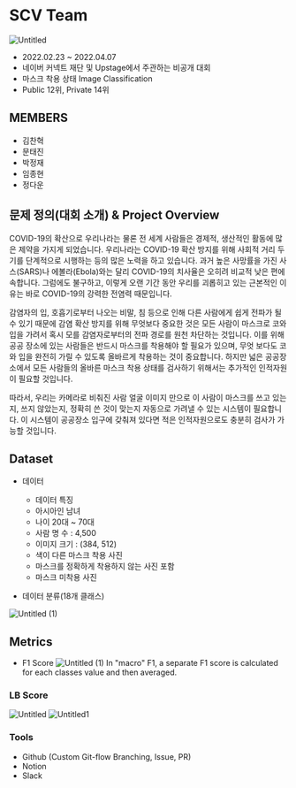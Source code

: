 # SCV Team
![Untitled](https://user-images.githubusercontent.com/82289435/155078196-a7fc6036-283a-4319-a404-c7e16906c4d8.png)

- 2022.02.23 ~ 2022.04.07
- 네이버 커넥트 재단 및 Upstage에서 주관하는 비공개 대회
- 마스크 착용 상태 Image Classification
- Public 12위, Private 14위

## MEMBERS
- 김찬혁
- 문태진
- 박정재
- 임종현
- 정다운

## 문제 정의(대회 소개) & Project Overview
COVID-19의 확산으로 우리나라는 물론 전 세계 사람들은 경제적, 생산적인 활동에 많은 제약을 가지게 되었습니다. 우리나라는 COVID-19 확산 방지를 위해 사회적 거리 두기를 단계적으로 시행하는 등의 많은 노력을 하고 있습니다. 과거 높은 사망률을 가진 사스(SARS)나 에볼라(Ebola)와는 달리 COVID-19의 치사율은 오히려 비교적 낮은 편에 속합니다. 그럼에도 불구하고, 이렇게 오랜 기간 동안 우리를 괴롭히고 있는 근본적인 이유는 바로 COVID-19의 강력한 전염력 때문입니다.

감염자의 입, 호흡기로부터 나오는 비말, 침 등으로 인해 다른 사람에게 쉽게 전파가 될 수 있기 때문에 감염 확산 방지를 위해 무엇보다 중요한 것은 모든 사람이 마스크로 코와 입을 가려서 혹시 모를 감염자로부터의 전파 경로를 원천 차단하는 것입니다. 이를 위해 공공 장소에 있는 사람들은 반드시 마스크를 착용해야 할 필요가 있으며, 무엇 보다도 코와 입을 완전히 가릴 수 있도록 올바르게 착용하는 것이 중요합니다. 하지만 넓은 공공장소에서 모든 사람들의 올바른 마스크 착용 상태를 검사하기 위해서는 추가적인 인적자원이 필요할 것입니다.

따라서, 우리는 카메라로 비춰진 사람 얼굴 이미지 만으로 이 사람이 마스크를 쓰고 있는지, 쓰지 않았는지, 정확히 쓴 것이 맞는지 자동으로 가려낼 수 있는 시스템이 필요합니다. 이 시스템이 공공장소 입구에 갖춰져 있다면 적은 인적자원으로도 충분히 검사가 가능할 것입니다.

## Dataset
- 데이터
    - 데이터 특징
    - 아시아인 남녀
    - 나이 20대 ~ 70대
    - 사람 명 수 : 4,500
    - 이미지 크기 : (384, 512)
    - 색이 다른 마스크 착용 사진
    - 마스크를 정확하게 착용하지 않는 사진 포함
    - 마스크 미착용 사진

- 데이터 분류(18개 클래스)

![Untitled (1)](https://user-images.githubusercontent.com/82289435/155078245-c7cc8e8f-a835-4d35-adfb-e2233fa03d86.png)

## Metrics
- F1 Score
![Untitled (1)](https://user-images.githubusercontent.com/76461625/164366119-47403e07-c246-43cf-b848-8bf7246e453f.png)
In "macro" F1, a separate F1 score is calculated for each classes value and then averaged.

### LB Score
![Untitled](https://user-images.githubusercontent.com/76461625/164366510-454a6139-81cd-4a3a-ae5f-f6f366acf7d6.png)
![Untitled1](https://user-images.githubusercontent.com/76461625/164366508-c27d243a-0fc6-4f20-a030-86d34626dfbb.png)

### Tools
- Github (Custom Git-flow Branching, Issue, PR)
- Notion
- Slack

